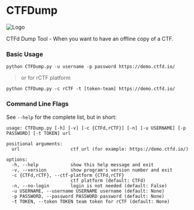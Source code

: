 # CTFDump
![Logo](https://github.com/hendrykeren/CTFDump/blob/master/assets/logo/250%20px.png)

CTFd Dump Tool - When you want to have an offline copy of a CTF.

### Basic Usage

`python CTFDump.py -u username -p password https://demo.ctfd.io/`

> or for rCTF platform

`python CTFDump.py -c rCTF -t [token-team] https://demo.ctfd.io/`

### Command Line Flags

See `--help` for the complete list, but in short:

```text
usage: CTFDump.py [-h] [-v] [-c {CTFd,rCTF}] [-n] [-u USERNAME] [-p PASSWORD] [-t TOKEN] url

positional arguments:
  url                   ctf url (for example: https://demo.ctfd.io/)

options:
  -h, --help            show this help message and exit
  -v, --version         show program's version number and exit
  -c {CTFd,rCTF}, --ctf-platform {CTFd,rCTF}
                        ctf platform (default: CTFd)
  -n, --no-login        login is not needed (default: False)
  -u USERNAME, --username USERNAME username (default: None)
  -p PASSWORD, --password PASSWORD password (default: None)
  -t TOKEN, --token TOKEN team token for rCTF (default: None)
```
